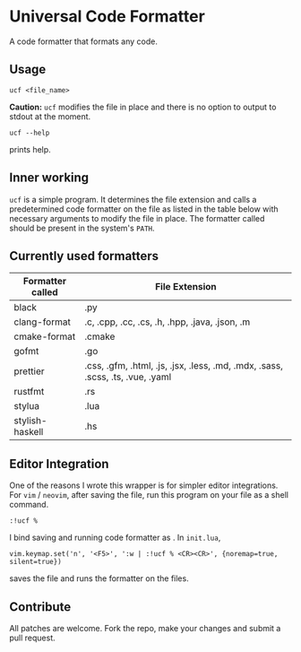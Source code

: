 # Universal Code Formatter

A code formatter that formats any code. 

## Usage
```
ucf <file_name>
```
**Caution:** `ucf` modifies the file in place and there is no option to output to stdout at the moment.

```
ucf --help
```
prints help.

## Inner working
`ucf` is a simple program. It determines the file extension and calls a predetermined code formatter on the file as listed in the table below with necessary arguments to modify the file in place. The formatter called should be present in the system's `PATH`.

## Currently used formatters
| Formatter called   | File Extension                                                                               |
|--------------------|-----------------------------------------------------------------------------------------|
| black              | .py                                                                                  |
| clang-format       | .c, .cpp, .cc, .cs, .h, .hpp, .java, .json, .m
| cmake-format       | .cmake |                                                                               |
| gofmt              | .go                                                                                  |
| prettier           | .css, .gfm, .html, .js, .jsx, .less, .md, .mdx, .sass, .scss, .ts, .vue, .yaml |
| rustfmt            | .rs
| stylua	     | .lua   	|
| stylish-haskell    | .hs	|

## Editor Integration

One of the reasons I wrote this wrapper is for simpler editor integrations. 
For `vim` / `neovim`, after saving the file, run this program on your file as a shell command. 
```
:!ucf %
```
I bind saving and running code formatter as <F5>. In `init.lua`,
```
vim.keymap.set('n', '<F5>', ':w | :!ucf % <CR><CR>', {noremap=true, silent=true})
```
saves the file and runs the formatter on the files. 

## Contribute
All patches are welcome. Fork the repo, make your changes and submit a pull request. 
